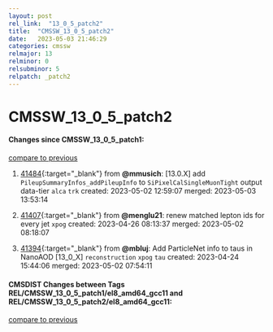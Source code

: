 ```yaml
---
layout: post
rel_link:  "13_0_5_patch2"
title:  "CMSSW_13_0_5_patch2"
date:   2023-05-03 21:46:29
categories: cmssw
relmajor: 13
relminor: 0
relsubminor: 5
relpatch: _patch2
---
```


# CMSSW_13_0_5_patch2
#### Changes since CMSSW_13_0_5_patch1:
[compare to previous](https://github.com/cms-sw/cmssw/compare/CMSSW_13_0_5_patch1...CMSSW_13_0_5_patch2)



1. [41484](http://github.com/cms-sw/cmssw/pull/41484){:target="_blank"}  from **@mmusich**: [13.0.X] add `PileupSummaryInfos_addPileupInfo` to `SiPixelCalSingleMuonTight` output data-tier `alca` `trk` created: 2023-05-02 12:59:07 merged: 2023-05-03 13:53:14

2. [41407](http://github.com/cms-sw/cmssw/pull/41407){:target="_blank"}  from **@menglu21**: renew matched lepton ids for every jet `xpog` created: 2023-04-26 08:13:37 merged: 2023-05-02 08:18:07

3. [41394](http://github.com/cms-sw/cmssw/pull/41394){:target="_blank"}  from **@mbluj**: Add ParticleNet info to taus in NanoAOD [13_0_X] `reconstruction` `xpog` `tau` created: 2023-04-24 15:44:06 merged: 2023-05-02 07:54:11

#### CMSDIST Changes between Tags REL/CMSSW_13_0_5_patch1/el8_amd64_gcc11 and REL/CMSSW_13_0_5_patch2/el8_amd64_gcc11:
[compare to previous](https://github.com/cms-sw/cmsdist/compare/REL/CMSSW_13_0_5_patch1/el8_amd64_gcc11...REL/CMSSW_13_0_5_patch2/el8_amd64_gcc11)


